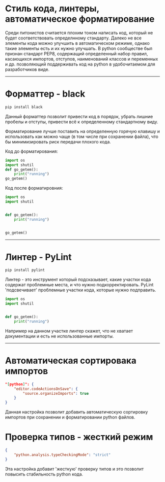 # Стиль кода, линтеры, автоматическое форматирование

Среди питонистов считается плохим тоном написать код, который не будет соответствовать определнному стандарту. Далеко не все элементы кода можно улучшить в автоматическом режиме, однако такие элементы есть и их нужно улучшать. В python сообществе был признан стандарт PEP8, содержащий определенный набор правил, касающихся импортов, отступов, наименований классов и переменных и др. позволяющий поддерживать код на python в удобочитаемом для разработчиков виде.

---

# Форматтер - black

```python
pip install black
```

Данный форматтер позволит привести код в порядок, убрать лишние пробелы и отступы, привести всё к определенному стандартному виду.

Форматирование лучше поставить на определенную горячую клавишу и использовать как можно чаще (в том числе при сохранении файла), что бы минимизировать риск передачи плохого кода.

Код до форматирования:
```python
import os
import shutil
def go_getem():
    print("running")
go_getem()
```

Код после форматировния:
```python
import os
import shutil


def go_getem():
    print("running")


go_getem()

```

---

# Линтер - PyLint


```python
pip install pylint
```

Линтер - это инструмент который подсказывает, какие участки кода содержат проблемные места, и что нужно подкорректировать. PyLint 'подсвечивает' проблемные участки кода, которые нужно подправить.

```python
import os
import shutil


def go_getem():
    print("running")

```
Например на данном участке линтер скажет, что не хватает документации и есть не использованные импорты.


---

# Автоматическая сортировака импортов

```json
"[python]": {
    "editor.codeActionsOnSave": {
        "source.organizeImports": true
    }
}
```

Данная настройка позволит добавить автоматическую сортировку импортов при сохранении и форматировании python файлов.

# Проверка типов - жесткий режим

```json
{
    "python.analysis.typeCheckingMode": "strict"
}
```

Эта настройка добавит 'жесткую' проверку типов и это позволит повысить стабильность python кода.